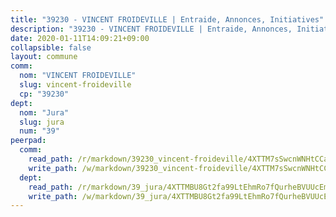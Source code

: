 ```yaml
---
title: "39230 - VINCENT FROIDEVILLE | Entraide, Annonces, Initiatives"
description: "39230 - VINCENT FROIDEVILLE | Entraide, Annonces, Initiatives"
date: 2020-01-11T14:09:21+09:00
collapsible: false
layout: commune
comm:
  nom: "VINCENT FROIDEVILLE"
  slug: vincent-froideville
  cp: "39230"
dept:
  nom: "Jura"
  slug: jura
  num: "39"
peerpad:
  comm:
    read_path: /r/markdown/39230_vincent-froideville/4XTTM7sSwcnWNHtCCaU1U3pAfiU4Pou6juWgCnXEJzCYLQuzh
    write_path: /w/markdown/39230_vincent-froideville/4XTTM7sSwcnWNHtCCaU1U3pAfiU4Pou6juWgCnXEJzCYLQuzh-K3TgU9UCweRmJDs8jSv5VZP34Q5cHUG4cYZ5j95CuSUTWCMjQLk3jtH49Ymm4NM5W9raFKi1BJKUzTEiaFA1kQJZ9HuSHvQw8zGfDndephAboueCWSwY47XhYv27Xv6wL5CJS8Lh
  dept:
    read_path: /r/markdown/39_jura/4XTTMBU8Gt2fa99LtEhmRo7fQurheBVUUcEmcUcrj82YN8mg7
    write_path: /w/markdown/39_jura/4XTTMBU8Gt2fa99LtEhmRo7fQurheBVUUcEmcUcrj82YN8mg7-K3TgTcNZmu4vnNMaCfgcL8UVTLrMMzc995tkrcbQnJrz2QJUTFFzY77q7ECMK21XeFnonjpMWqFzgVngXjdq8HzYe3HRbuYXbvX8ofWBv48UvWuvbrbp8aQGQQcfezWASxj7orH1
---
```


